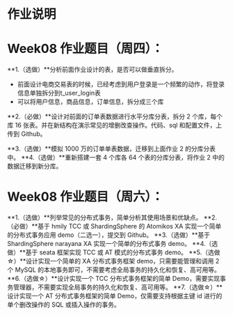 # 	**作业说明**

# **Week08 作业题目（周四）：**

**1.（选做）**分析前面作业设计的表，是否可以做垂直拆分。

- 前面设计电商交易表的时候，已经考虑到用户登录是一个频繁的动作，将登录信息单独拆分到t_user_login表
- 可以将用户信息，商品信息，订单信息，拆分成三个库

**2.（必做）**设计对前面的订单表数据进行水平分库分表，拆分 2 个库，每个库 16 张表。并在新结构在演示常见的增删改查操作。代码、sql 和配置文件，上传到 Github。



**3.（选做）**模拟 1000 万的订单单表数据，迁移到上面作业 2 的分库分表中。
**4.（选做）**重新搭建一套 4 个库各 64 个表的分库分表，将作业 2 中的数据迁移到新分库。

# **Week08 作业题目（周六）：**

**1.（选做）**列举常见的分布式事务，简单分析其使用场景和优缺点。
**2.（必做）**基于 hmily TCC 或 ShardingSphere 的 Atomikos XA 实现一个简单的分布式事务应用 demo（二选一），提交到 Github。
**3.（选做）**基于 ShardingSphere narayana XA 实现一个简单的分布式事务 demo。
**4.（选做）**基于 seata 框架实现 TCC 或 AT 模式的分布式事务 demo。
**5.（选做☆）**设计实现一个简单的 XA 分布式事务框架 demo，只需要能管理和调用 2 个 MySQL 的本地事务即可，不需要考虑全局事务的持久化和恢复、高可用等。
**6.（选做☆）**设计实现一个 TCC 分布式事务框架的简单 Demo，需要实现事务管理器，不需要实现全局事务的持久化和恢复、高可用等。
**7.（选做☆）**设计实现一个 AT 分布式事务框架的简单 Demo，仅需要支持根据主键 id 进行的单个删改操作的 SQL 或插入操作的事务。